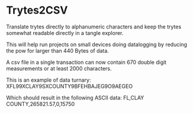 # Trytes2CSV
Translate trytes directly to alphanumeric characters and keep the trytes somewhat readable directly in a tangle explorer.

This will help run projects on small devices doing datalogging by reducing the pow for larger than 440 Bytes of data.

A csv file in a single transaction can now contain 670 double digit measurements or at least 2000 characters.

This is an example of data turnary:
XFL99XCLAY9SXCOUNTY9BFEHBAJEG9O9AEGEO

Which should result in the following ASCII data:
FL,CLAY COUNTY,265821.57,0,15750
